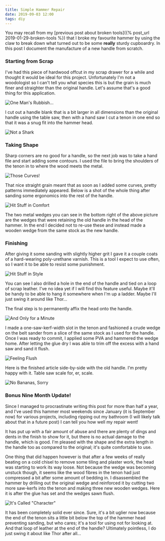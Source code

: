 ```yaml
---
title: Simple Hammer Repair
date: 2019-09-03 12:00
tags: diy
---
```


You may recall from my [previous post about broken tools]({% post_url 2019-01-29-broken-tools %}) that I broke my favourite hammer by using the claw to break down what turned out to be some **really** sturdy cupboardry. In this post I document the manufacture of a new handle from scratch.

### Starting from Scrap

I've had this piece of hardwood offcut in my scrap drawer for a while and thought it would be ideal for this project. Unfortunately I'm not a woodologist so I can't tell you what species this is but the grain is much finer and straighter than the original handle. Let's assume that's a good thing for this application.

![One Man's Rubbish...](/assets/images/diy/11-1-table-saw-blank_small.jpg)

I cut out a handle blank that is a bit larger in all dimensions than the original handle using the table saw, then with a hand saw I cut a tenon in one end so that it was a snug fit into the hammer head.

![Not a Shark](/assets/images/diy/11-2-hammer-head-tenon_small.jpg)

### Taking Shape

Sharp corners are no good for a handle, so the next job was to take a hand file and start adding some contours. I used the file to bring the shoulders of the tenon in to where the wood meets the metal.

![Those Curves!](/assets/images/diy/11-3-hand-filed-shoulder_small.jpg)

That nice straight grain meant that as soon as I added some curves, pretty patterns immediately appeared. Below is a shot of the whole thing after sanding some ergonomics into the rest of the handle.

![Hit Stuff in Comfort](/assets/images/diy/11-4-shaped-handle_small.jpg)

The two metal wedges you can see in the bottom right of the above picture are the wedges that were retaining the old handle in the head of the hammer. In the end I decided not to re-use these and instead made a wooden wedge from the same stock as the new handle.

### Finishing

After giving it some sanding with slightly higher grit I gave it a couple coats of a hard-wearing poly-urethane varnish. This is a tool I expect to use often, so I want it to be able to resist some punishment.

![Hit Stuff in Style](/assets/images/diy/11-5-varnish-leather_small.jpg)

You can see I also drilled a hole in the end of the handle and tied on a loop of scrap leather. I've no idea yet if I will find this feature useful. Maybe it'll be handy to be able to hang it somewhere when I'm up a ladder. Maybe I'll just swing it around like Thor...

The final step is to permanently affix the head onto the handle.

![And Only for a Minute](/assets/images/diy/11-6-wedge-just-the-tip_small.jpg)

I made a one-saw-kerf-width slot in the tenon and fashioned a crude wedge on the belt sander from a slice of the same stock as I used for the handle. Once I was ready to commit, I applied some PVA and hammered the wedge home. After letting the glue dry I was able to trim off the excess with a hand saw and sand it flush.

![Feeling Flush](/assets/images/diy/11-7-wedge-trimmed-flush_small.jpg)

Here is the finished article side-by-side with the old handle. I'm pretty happy with it. Table saw scale for, er, scale.

![No Bananas, Sorry](/assets/images/diy/11-8-finished-comparison_small.jpg)

### Bonus Nine Month Update!

Since I managed to procrastinate writing this post for more than half a year, and I've used this hammer most weekends since January (it is September now) for various projects, including ripping out my bathroom (I will likely talk about that in a future post) I can tell you how well my repair went!

It has put up with a fair amount of abuse and there are plenty of dings and dents in the finish to show for it, but there is no actual damage to the handle, which is good. I'm pleased with the shape and the extra length in the handle too as compared to the original; it's quite comfortable to use.

One thing that did happen however is that after a few weeks of really beating on a cold chisel to remove some tiling and plaster work, the head was starting to work its way loose. Not because the wedge was becoming unstuck though, it seems like the wood fibres in the tenon had just compressed a bit after some amount of bedding in. I disassembled the hammer by drilling out the original wedge and reinforced it by cutting two more saw-kerfs into the tenon and making three new wooden wedges. Here it is after the glue has set and the wedges sawn flush.

![It's Called "Character"](/assets/images/diy/11-9-update-wedges_small.jpg)

It has been completely solid ever since. Sure, it's a bit uglier now because the end of the tenon sits a little bit below the top of the hammer head preventing sanding, but who cares; it's a tool for using not for looking at. And that loop of leather at the end of the handle? Ultimately pointless, I do just swing it about like Thor after all...
